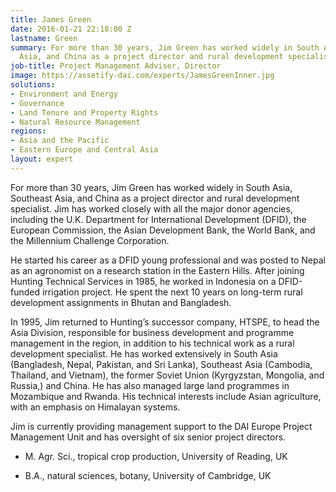 ```yaml
---
title: James Green
date: 2016-01-21 22:18:00 Z
lastname: Green
summary: For more than 30 years, Jim Green has worked widely in South Asia, Southeast
  Asia, and China as a project director and rural development specialist.
job-title: Project Management Adviser, Director
image: https://assetify-dai.com/experts/JamesGreenInner.jpg
solutions:
- Environment and Energy
- Governance
- Land Tenure and Property Rights
- Natural Resource Management
regions:
- Asia and the Pacific
- Eastern Europe and Central Asia
layout: expert
---
```


For more than 30 years, Jim Green has worked widely in South Asia, Southeast Asia, and China as a project director and rural development specialist. Jim has worked closely with all the major donor agencies, including the U.K. Department for International Development (DFID), the European Commission, the Asian Development Bank, the World Bank, and the Millennium Challenge Corporation.

He started his career as a DFID young professional and was posted to Nepal as an agronomist on a research station in the Eastern Hills. After joining Hunting Technical Services in 1985, he worked in Indonesia on a DFID-funded irrigation project. He spent the next 10 years on long-term rural development assignments in Bhutan and Bangladesh.

In 1995, Jim returned to Hunting’s successor company, HTSPE, to head the Asia Division, responsible for business development and programme management in the region, in addition to his technical work as a rural development specialist. He has worked extensively in South Asia (Bangladesh, Nepal, Pakistan, and Sri Lanka), Southeast Asia (Cambodia, Thailand, and Vietnam), the former Soviet Union (Kyrgyzstan, Mongolia, and Russia,) and China. He has also managed large land programmes in Mozambique and Rwanda. His technical interests include Asian agriculture, with an emphasis on Himalayan systems.

Jim is currently providing management support to the DAI Europe Project Management Unit and has oversight of six senior project directors.

* M. Agr. Sci., tropical crop production, University of Reading, UK

* B.A., natural sciences, botany, University of Cambridge, UK